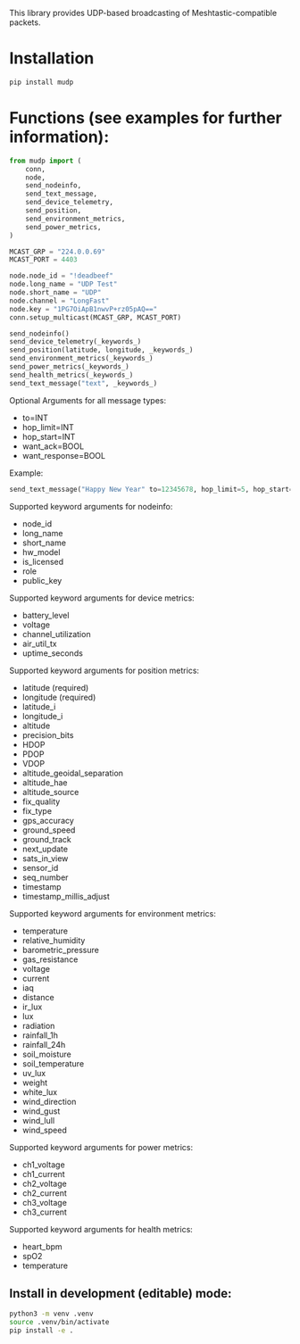 This library provides UDP-based broadcasting of Meshtastic-compatible packets.

# Installation

```bash
pip install mudp
```


# Functions (see examples for further information):

```python
from mudp import (
    conn,
    node,
    send_nodeinfo,
    send_text_message,
    send_device_telemetry,
    send_position,
    send_environment_metrics,
    send_power_metrics,
)

MCAST_GRP = "224.0.0.69"
MCAST_PORT = 4403

node.node_id = "!deadbeef"
node.long_name = "UDP Test"
node.short_name = "UDP"
node.channel = "LongFast"
node.key = "1PG7OiApB1nwvP+rz05pAQ=="
conn.setup_multicast(MCAST_GRP, MCAST_PORT)

send_nodeinfo()
send_device_telemetry(_keywords_)
send_position(latitude, longitude, _keywords_)
send_environment_metrics(_keywords_)
send_power_metrics(_keywords_)
send_health_metrics(_keywords_)
send_text_message("text", _keywords_)
```

Optional Arguments for all message types:

- to=INT
- hop_limit=INT
- hop_start=INT
- want_ack=BOOL
- want_response=BOOL

Example:
```python
send_text_message("Happy New Year" to=12345678, hop_limit=5, hop_start=5)
```

Supported keyword arguments for nodeinfo:

- node_id
- long_name
- short_name
- hw_model
- is_licensed
- role
- public_key

Supported keyword arguments for device metrics:

 - battery_level
 - voltage
 - channel_utilization
 - air_util_tx
 - uptime_seconds

Supported keyword arguments for position metrics:

- latitude (required)
- longitude (required)
- latitude_i
- longitude_i
- altitude
- precision_bits
- HDOP
- PDOP
- VDOP
- altitude_geoidal_separation
- altitude_hae
- altitude_source
- fix_quality
- fix_type
- gps_accuracy
- ground_speed
- ground_track
- next_update
- sats_in_view
- sensor_id
- seq_number
- timestamp
- timestamp_millis_adjust

Supported keyword arguments for environment metrics:

- temperature
- relative_humidity
- barometric_pressure
- gas_resistance
- voltage
- current
- iaq
- distance
- ir_lux
- lux
- radiation
- rainfall_1h
- rainfall_24h
- soil_moisture
- soil_temperature
- uv_lux
- weight
- white_lux
- wind_direction
- wind_gust
- wind_lull
- wind_speed

Supported keyword arguments for power metrics:

 - ch1_voltage
 - ch1_current
 - ch2_voltage
 - ch2_current
 - ch3_voltage
 - ch3_current

Supported keyword arguments for health metrics:
 
 - heart_bpm
 - spO2
 - temperature



## Install in development (editable) mode:
```bash
python3 -m venv .venv
source .venv/bin/activate
pip install -e .
```